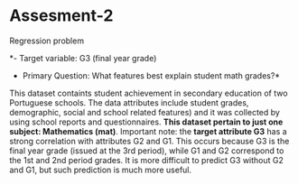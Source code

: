 # Assesment-2
Regression problem

*- Target variable: G3 (final year grade)
- Primary Question: What features best explain student math grades?*

This dataset containts student achievement in secondary education of two Portuguese schools. The data attributes include student grades, demographic, social and school related features) and it was collected by using school reports and questionnaires. **This dataset pertain to just one subject: Mathematics (mat)**. Important note: the **target attribute G3** has a strong correlation with attributes G2 and G1. This occurs because G3 is the final year grade (issued at the 3rd period), while G1 and G2 correspond to the 1st and 2nd period grades. It is more difficult to predict G3 without G2 and G1, but such prediction is much more useful.

